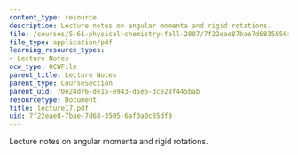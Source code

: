 ```yaml
---
content_type: resource
description: Lecture notes on angular momenta and rigid rotations.
file: /courses/5-61-physical-chemistry-fall-2007/7f22eae87bae7d6835056af0a0c85df9_lecture17.pdf
file_type: application/pdf
learning_resource_types:
- Lecture Notes
ocw_type: OCWFile
parent_title: Lecture Notes
parent_type: CourseSection
parent_uid: 70e24d76-de15-e943-d5e6-3ce28f445bab
resourcetype: Document
title: lecture17.pdf
uid: 7f22eae8-7bae-7d68-3505-6af0a0c85df9
---
```

Lecture notes on angular momenta and rigid rotations.

